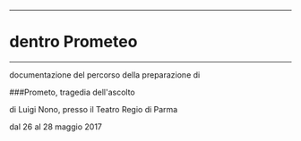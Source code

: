 ***

# dentro Prometeo

***

documentazione del percorso della preparazione di

###Prometo, tragedia dell'ascolto

di Luigi Nono, presso il Teatro Regio di Parma

dal 26 al 28 maggio 2017
